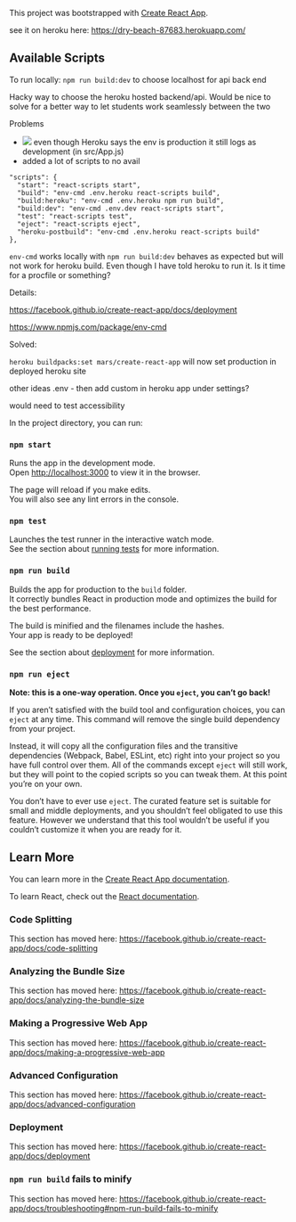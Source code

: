 This project was bootstrapped with [Create React App](https://github.com/facebook/create-react-app).


see it on heroku here: https://dry-beach-87683.herokuapp.com/
## Available Scripts


To run locally:
`npm run build:dev` to choose localhost for api back end

Hacky way to choose the heroku hosted backend/api. Would be nice to solve for a better way to let students work seamlessly between the two

Problems
- ![](https://i.imgur.com/HXvnsFz.png)
 even though Heroku says the env is production it still logs as development (in src/App.js)
-  added a lot of scripts to no avail
```
"scripts": {
  "start": "react-scripts start",
  "build": "env-cmd .env.heroku react-scripts build",
  "build:heroku": "env-cmd .env.heroku npm run build",
  "build:dev": "env-cmd .env.dev react-scripts start",
  "test": "react-scripts test",
  "eject": "react-scripts eject",
  "heroku-postbuild": "env-cmd .env.heroku react-scripts build"
},
```

`env-cmd` works locally with `npm run build:dev` behaves as expected but will not work for heroku build. Even though I have told heroku to run it. Is it time for a procfile or something?

Details:

https://facebook.github.io/create-react-app/docs/deployment

https://www.npmjs.com/package/env-cmd


Solved:

`heroku buildpacks:set mars/create-react-app` will now set production in deployed heroku site


other ideas .env - then add custom in heroku app under settings?

would need to test accessibility

In the project directory, you can run:

### `npm start`

Runs the app in the development mode.<br>
Open [http://localhost:3000](http://localhost:3000) to view it in the browser.

The page will reload if you make edits.<br>
You will also see any lint errors in the console.

### `npm test`

Launches the test runner in the interactive watch mode.<br>
See the section about [running tests](https://facebook.github.io/create-react-app/docs/running-tests) for more information.

### `npm run build`

Builds the app for production to the `build` folder.<br>
It correctly bundles React in production mode and optimizes the build for the best performance.

The build is minified and the filenames include the hashes.<br>
Your app is ready to be deployed!

See the section about [deployment](https://facebook.github.io/create-react-app/docs/deployment) for more information.

### `npm run eject`

**Note: this is a one-way operation. Once you `eject`, you can’t go back!**

If you aren’t satisfied with the build tool and configuration choices, you can `eject` at any time. This command will remove the single build dependency from your project.

Instead, it will copy all the configuration files and the transitive dependencies (Webpack, Babel, ESLint, etc) right into your project so you have full control over them. All of the commands except `eject` will still work, but they will point to the copied scripts so you can tweak them. At this point you’re on your own.

You don’t have to ever use `eject`. The curated feature set is suitable for small and middle deployments, and you shouldn’t feel obligated to use this feature. However we understand that this tool wouldn’t be useful if you couldn’t customize it when you are ready for it.

## Learn More

You can learn more in the [Create React App documentation](https://facebook.github.io/create-react-app/docs/getting-started).

To learn React, check out the [React documentation](https://reactjs.org/).

### Code Splitting

This section has moved here: https://facebook.github.io/create-react-app/docs/code-splitting

### Analyzing the Bundle Size

This section has moved here: https://facebook.github.io/create-react-app/docs/analyzing-the-bundle-size

### Making a Progressive Web App

This section has moved here: https://facebook.github.io/create-react-app/docs/making-a-progressive-web-app

### Advanced Configuration

This section has moved here: https://facebook.github.io/create-react-app/docs/advanced-configuration

### Deployment

This section has moved here: https://facebook.github.io/create-react-app/docs/deployment

### `npm run build` fails to minify

This section has moved here: https://facebook.github.io/create-react-app/docs/troubleshooting#npm-run-build-fails-to-minify
